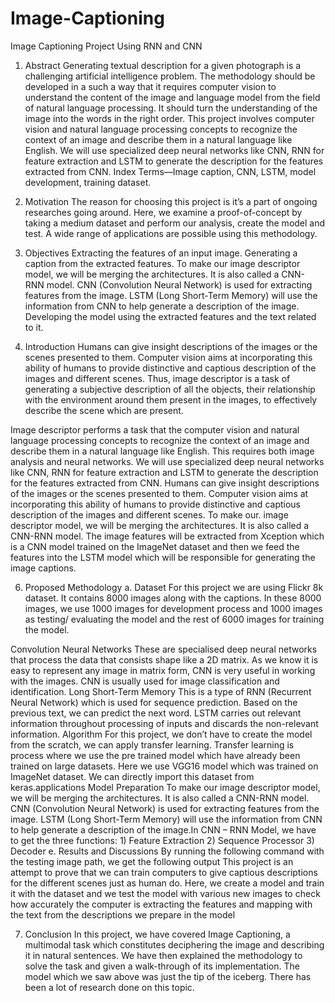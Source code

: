 # Image-Captioning
Image Captioning Project Using RNN and CNN
1. Abstract
Generating textual description for a given photograph is a challenging artificial intelligence problem. The methodology should be developed in a such a way that it requires computer vision to understand the content of the image and language model from the field of natural language processing. It should turn the understanding of the image into the words in the right order. This project involves computer vision and natural language processing concepts to recognize the context of an image and describe them in a natural language like English. We will use specialized deep neural networks like CNN, RNN for feature extraction and LSTM to generate the description for the features extracted from CNN.
Index Terms—Image caption, CNN, LSTM, model development, training dataset.

2. Motivation
The reason for choosing this project is it’s a part of ongoing researches going around. Here, we examine a proof-of-concept by taking a medium dataset and perform our analysis, create the model and test. A wide range of applications are possible using this methodology.

3. Objectives
Extracting the features of an input image. Generating a caption from the extracted features. To make our image descriptor model, we will be merging the architectures. It is also called a CNN- RNN model. CNN (Convolution Neural Network) is used for extracting features from the image. LSTM (Long Short-Term Memory) will use the information from CNN to help generate a description of the image. Developing the model using the extracted features and the text related to it.

4. Introduction
Humans can give insight descriptions of the images or the scenes presented to them. Computer vision aims at incorporating this ability of humans to provide distinctive and captious description of the images and different scenes. Thus, image descriptor is a task of generating a subjective description of all the objects, their relationship with the environment around them present in the images, to effectively describe the scene which are present.

Image descriptor performs a task that the computer vision and natural language processing concepts to recognize the context of an image and describe them in a natural language like English. This requires both image analysis and neural networks. We will use specialized deep neural networks like CNN, RNN for feature extraction and LSTM to generate the description for the features extracted from CNN. Humans can give insight descriptions of the images or the scenes presented to them. Computer vision aims at incorporating this ability of humans to provide distinctive and captious description of the images and different scenes. To make our.
image descriptor model, we will be merging the architectures. It is also called a CNN-RNN model.
The image features will be extracted from Xception which is a CNN model trained on the ImageNet dataset and then we feed the features into the LSTM model which will be responsible for generating the image captions.

6. Proposed Methodology
a. Dataset
For this project we are using Flickr 8k dataset. It contains 8000 images along with the captions. In these 8000 images, we use 1000 images for development process and 1000 images as testing/ evaluating the model and the rest of 6000 images for training the model.

Convolution Neural Networks
These are specialised deep neural networks that process the data that consists shape like a 2D matrix. As we know it is easy to represent any image in matrix form, CNN is very useful in working with the images. CNN is usually used for image classification and identification.
Long Short-Term Memory
This is a type of RNN (Recurrent Neural Network) which is used for sequence prediction. Based on the previous text, we can predict the next word. LSTM carries out relevant information throughout processing of inputs and discards the non-relevant information.
Algorithm
For this project, we don’t have to create the model from the scratch, we can apply transfer learning. Transfer learning is process where we use the pre trained model which have already been trained on large datasets. Here we use VGG16 model which was trained on ImageNet dataset. We can directly import this dataset from keras.applications
Model Preparation
To make our image descriptor model, we will be merging the architectures. It is also called a CNN-RNN model. CNN (Convolution Neural Network) is used for extracting features from the image. LSTM (Long Short-Term Memory) will use the information from CNN to help generate a description of the image.In CNN – RNN Model, we have to get the three functions: 1) Feature Extraction 2) Sequence Processor 3) Decoder
e. Results and Discussions
By running the following command with the testing image path, we get the following output
This project is an attempt to prove that we can train computers to give captious descriptions for the different scenes just as human do. Here, we create a model and train it with the dataset and we test the model with various new images to check how accurately the computer is extracting the features and mapping with the text from the descriptions we prepare in the model

7. Conclusion
In this project, we have covered Image Captioning, a multimodal task which constitutes deciphering the image and describing it in natural sentences. We have then explained the methodology to solve the task and given a walk-through of its implementation. The model which we saw above was just the tip of the iceberg. There has been a lot of research done on this topic.
